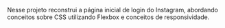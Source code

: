 Nesse projeto reconstrui a página inicial de login do Instagram, abordando conceitos sobre CSS utilizando Flexbox e conceitos de responsividade.
